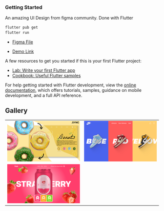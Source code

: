 ### Getting Started

An amazing UI Design from figma community. Done with Flutter

```bash
flutter pub get
flutter run
```

- [Figma File ](<https://www.figma.com/design/W2y6dqHqRVb4irEfpBAldx/Donut---3D-Carousel-Figma-Animation-Prototyping-Website-UI-Design-(Community)?m=auto&t=7CgmZqvZKIvoiwu1-6>)

- [Demo Link](https://flutterdoughnuts.netlify.app/)

A few resources to get you started if this is your first Flutter project:

- [Lab: Write your first Flutter app](https://docs.flutter.dev/get-started/codelab)
- [Cookbook: Useful Flutter samples](https://docs.flutter.dev/cookbook)

For help getting started with Flutter development, view the
[online documentation](https://docs.flutter.dev/), which offers tutorials,
samples, guidance on mobile development, and a full API reference.

## Gallery

<table>
  <tr>
    <td>
      <a href="https://github.com/yunweneric/flutter-open-animate/tree/doughnut_shop">
        <img src="./assets/showcase/doughnuts.png" alt="Image 1" width="1000"/>
      </a>
    </td>
     <td>
      <a href="https://github.com/yunweneric/flutter-open-animate/tree/nike_slider">
        <img src="./assets/showcase/nike_ui.png" alt="Image 1" width="1000"/>
      </a>
    </td>
   
   
  </tr>
    <td>
      <a href="https://github.com/yunweneric/flutter-open-animate/tree/fruits_animation">
        <img src="./assets/showcase/fruits_demo.png" alt="Image 1" width="1000"/>
      </a>
    </td>
     <td>
    </td>

  </tr>

</table>
